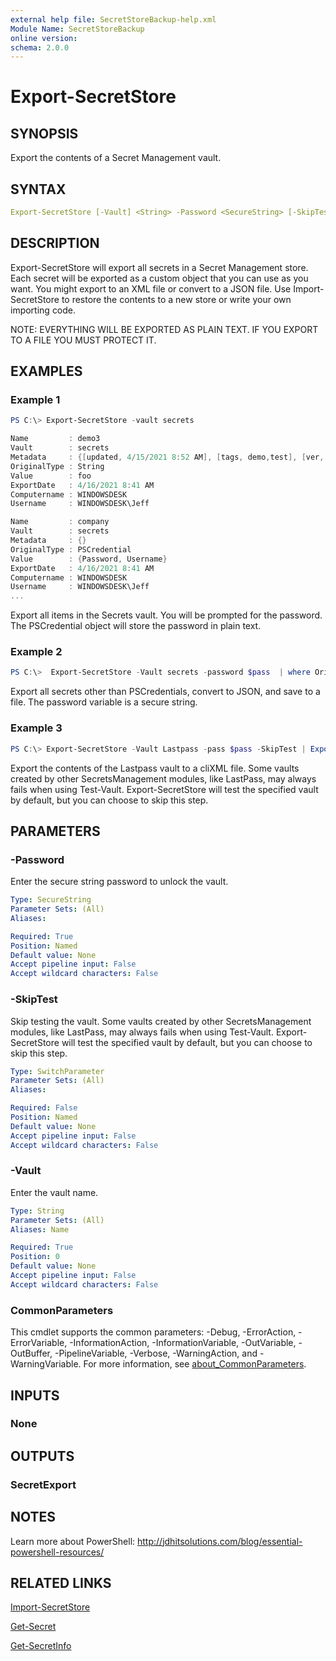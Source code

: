 ```yaml
---
external help file: SecretStoreBackup-help.xml
Module Name: SecretStoreBackup
online version:
schema: 2.0.0
---
```


# Export-SecretStore

## SYNOPSIS

Export the contents of a Secret Management vault.

## SYNTAX

```yaml
Export-SecretStore [-Vault] <String> -Password <SecureString> [-SkipTest] [<CommonParameters>]
```

## DESCRIPTION

Export-SecretStore will export all secrets in a Secret Management store. Each secret will be exported as a custom object that you can use as you want. You might export to an XML file or convert to a JSON file. Use Import-SecretStore to restore the contents to a new store or write your own importing code.

NOTE: EVERYTHING WILL BE EXPORTED AS PLAIN TEXT. IF YOU EXPORT TO A FILE YOU MUST PROTECT IT.

## EXAMPLES

### Example 1

```powershell
PS C:\> Export-SecretStore -vault secrets

Name         : demo3
Vault        : secrets
Metadata     : {[updated, 4/15/2021 8:52 AM], [tags, demo,test], [ver, 1]}
OriginalType : String
Value        : foo
ExportDate   : 4/16/2021 8:41 AM
Computername : WINDOWSDESK
Username     : WINDOWSDESK\Jeff

Name         : company
Vault        : secrets
Metadata     : {}
OriginalType : PSCredential
Value        : {Password, Username}
ExportDate   : 4/16/2021 8:41 AM
Computername : WINDOWSDESK
Username     : WINDOWSDESK\Jeff
...
```

Export all items in the Secrets vault. You will be prompted for the password. The PSCredential object will store the password in plain text.

### Example 2

```powershell
PS C:\>  Export-SecretStore -Vault secrets -password $pass  | where OriginalType -ne pscredential | Convertto-json | Out-File c:\work\export.json -NoClobber
```

Export all secrets other than PSCredentials, convert to JSON, and save to a file. The password variable is a secure string.

### Example 3

```powershell
PS C:\> Export-SecretStore -Vault Lastpass -pass $pass -SkipTest | Export-Clixml c:\work\lp.xml
```

Export the contents of the Lastpass vault to a cliXML file. Some vaults created by other SecretsManagement modules, like LastPass, may always fails when using Test-Vault. Export-SecretStore will test the specified vault by default, but you can choose to skip this step.

## PARAMETERS

### -Password

Enter the secure string password to unlock the vault.

```yaml
Type: SecureString
Parameter Sets: (All)
Aliases:

Required: True
Position: Named
Default value: None
Accept pipeline input: False
Accept wildcard characters: False
```

### -SkipTest

Skip testing the vault. Some vaults created by other SecretsManagement modules, like LastPass, may always fails when using Test-Vault. Export-SecretStore will test the specified vault by default, but you can choose to skip this step.

```yaml
Type: SwitchParameter
Parameter Sets: (All)
Aliases:

Required: False
Position: Named
Default value: None
Accept pipeline input: False
Accept wildcard characters: False
```

### -Vault

Enter the vault name.

```yaml
Type: String
Parameter Sets: (All)
Aliases: Name

Required: True
Position: 0
Default value: None
Accept pipeline input: False
Accept wildcard characters: False
```

### CommonParameters

This cmdlet supports the common parameters: -Debug, -ErrorAction, -ErrorVariable, -InformationAction, -InformationVariable, -OutVariable, -OutBuffer, -PipelineVariable, -Verbose, -WarningAction, and -WarningVariable. For more information, see [about_CommonParameters](http://go.microsoft.com/fwlink/?LinkID=113216).

## INPUTS

### None

## OUTPUTS

### SecretExport

## NOTES

Learn more about PowerShell: http://jdhitsolutions.com/blog/essential-powershell-resources/

## RELATED LINKS

[Import-SecretStore](Import-SecretStore.md)

[Get-Secret]()

[Get-SecretInfo]()
